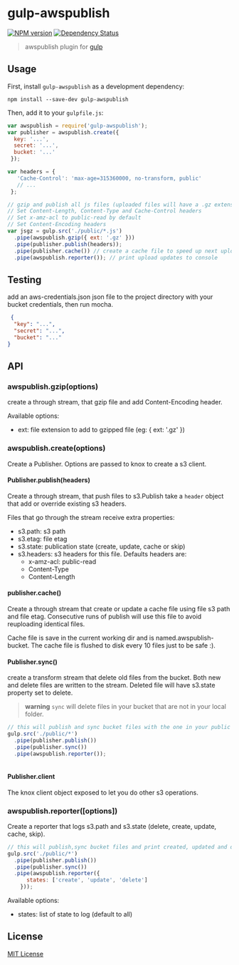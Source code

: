 # gulp-awspublish
[![NPM version][npm-image]][npm-url] [![Dependency Status][depstat-image]][depstat-url]

> awspublish plugin for [gulp](https://github.com/wearefractal/gulp)

## Usage

First, install `gulp-awspublish` as a development dependency:

```shell
npm install --save-dev gulp-awspublish
```

Then, add it to your `gulpfile.js`:

```javascript
var awspublish = require('gulp-awspublish');
var publisher = awspublish.create({ 
  key: '...', 
  secret: '...', 
  bucket: '...'
 });

var headers = { 
   'Cache-Control': 'max-age=315360000, no-transform, public' 
   // ...
 };

// gzip and publish all js files (uploaded files will have a .gz extension)
// Set Content-Length, Content-Type and Cache-Control headers
// Set x-amz-acl to public-read by default
// Set Content-Encoding headers
var jsgz = gulp.src('./public/*.js')
  .pipe(awspublish.gzip({ ext: '.gz' }))
  .pipe(publisher.publish(headers));
  .pipe(publisher.cache()) // create a cache file to speed up next uploads
  .pipe(awspublish.reporter()); // print upload updates to console
```

## Testing

add an aws-credentials.json json file to the project directory
with your bucket credentials, then run mocha.

```json
 {
  "key": "...",
  "secret": "...",
  "bucket": "..."
}
```

## API

### awspublish.gzip(options)

create a through stream, that gzip file and add Content-Encoding header.

Available options:
  - ext: file extension to add to gzipped file (eg: { ext: '.gz' })

### awspublish.create(options)

Create a Publisher. Options are passed to knox to create a s3 client.

#### Publisher.publish(headers)

Create a through stream, that push files to s3.Publish take a `header` object that add or override existing s3 headers.

Files that go through the stream receive extra properties:

  - s3.path: s3 path
  - s3.etag: file etag
  - s3.state: publication state (create, update, cache or skip)
  - s3.headers: s3 headers for this file. Defaults headers are:
    - x-amz-acl: public-read
    - Content-Type
    - Content-Length

#### publisher.cache()

Create a through stream that create or update a cache file using file s3 path and file etag.
Consecutive runs of publish will use this file to avoid reuploading identical files.

Cache file is save in the current working dir and is named.awspublish-bucket. The cache file is flushed to disk every 10 files just to be safe :).

#### Publisher.sync()

create a transform stream that delete old files from the bucket. Both new and delete files are written to the stream. Deleted file will have s3.state property set to delete.

> **warning** `sync` will delete files in your bucket that are not in your local folder.

```js
// this will publish and sync bucket files with the one in your public directory  
gulp.src('./public/*')
  .pipe(publisher.publish())
  .pipe(publisher.sync())  
  .pipe(awspublish.reporter()); 
  
```


#### Publisher.client

The knox client object exposed to let you do other s3 operations.

### awspublish.reporter([options])

Create a reporter that logs s3.path and s3.state (delete, create, update, cache, skip).

```js
// this will publish,sync bucket files and print created, updated and deleted files 
gulp.src('./public/*')
  .pipe(publisher.publish())
  .pipe(publisher.sync())  
  .pipe(awspublish.reporter({
      states: ['create', 'update', 'delete']
    }));
```

Available options:
  - states: list of state to log (default to all)

## License

[MIT License](http://en.wikipedia.org/wiki/MIT_License)

[npm-url]: https://npmjs.org/package/gulp-awspublish
[npm-image]: https://badge.fury.io/js/gulp-awspublish.png

[depstat-url]: https://david-dm.org/pgherveou/gulp-awspublish
[depstat-image]: https://david-dm.org/pgherveou/gulp-awspublish.png
